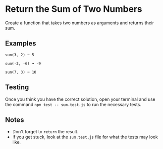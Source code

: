 # Return the Sum of Two Numbers

Create a function that takes two numbers as arguments and returns their sum.

## Examples
```
sum(3, 2) ➞ 5

sum(-3, -6) ➞ -9

sum(7, 3) ➞ 10
```

## Testing
Once you think you have the correct solution, open your terminal and use the command ```npm test -- sum.test.js``` to run the necessary tests.

## Notes
- Don't forget to ```return``` the result.
- If you get stuck, look at the ```sum.test.js``` file for what the tests may look like.